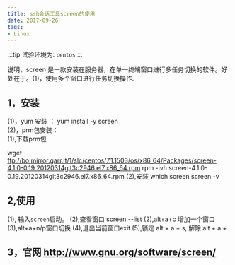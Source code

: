```yaml
---
title: ssh会话工具screen的使用
date: 2017-09-26
tags:
- Linux
---
```

:::tip
试验环境为: `centos`
:::

说明，screen 是一款安装在服务器，在单一终端窗口进行多任务切换的软件。好处在于。(1)，使用多个窗口进行任务切换操作.
## 1，安装
(1)，yum 安装 ： yum install -y screen  
(2)，prm包安装：  
(1),下载prm包  
<!-- more -->
wget ftp://bo.mirror.garr.it/1/slc/centos/7.1.1503/os/x86_64/Packages/screen-4.1.0-0.19.20120314git3c2946.el7.x86_64.rpm rpm -ivh screen-4.1.0-0.19.20120314git3c2946.el7.x86_64.rpm
(2),安装
which screen screen -v

## 2,使用
(1), 输入`screen`启动。
(2),查看窗口 screen --list
(2),alt+a+c 增加一个窗口
(3),alt+a+n/p窗口切换
(4),退出当前窗口exit
(5),锁定 alt + a + s, 解除 alt + a +

## 3，官网 http://www.gnu.org/software/screen/
